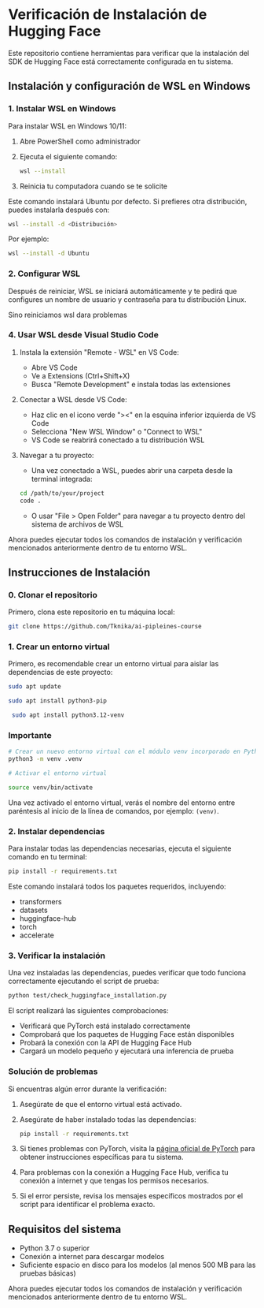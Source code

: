 # Verificación de Instalación de Hugging Face

Este repositorio contiene herramientas para verificar que la instalación del SDK de Hugging Face está correctamente configurada en tu sistema.

## Instalación y configuración de WSL en Windows

### 1. Instalar WSL en Windows

Para instalar WSL en Windows 10/11:

1. Abre PowerShell como administrador
2. Ejecuta el siguiente comando:
   ```bash
   wsl --install
   ```

3. Reinicia tu computadora cuando se te solicite

Este comando instalará Ubuntu por defecto. Si prefieres otra distribución, puedes instalarla después con:
```bash
wsl --install -d <Distribución>
```

Por ejemplo:
```bash
wsl --install -d Ubuntu
```

### 2. Configurar WSL

Después de reiniciar, WSL se iniciará automáticamente y te pedirá que configures un nombre de usuario y contraseña para tu distribución Linux.

Sino reiniciamos wsl dara problemas

### 4. Usar WSL desde Visual Studio Code

1. Instala la extensión "Remote - WSL" en VS Code:
   - Abre VS Code
   - Ve a Extensions (Ctrl+Shift+X)
   - Busca "Remote Development" e instala todas las extensiones

2. Conectar a WSL desde VS Code:
   - Haz clic en el icono verde "><" en la esquina inferior izquierda de VS Code
   - Selecciona "New WSL Window" o "Connect to WSL"
   - VS Code se reabrirá conectado a tu distribución WSL

3. Navegar a tu proyecto:
   - Una vez conectado a WSL, puedes abrir una carpeta desde la terminal integrada:
   ```bash
   cd /path/to/your/project
   code .
   ```
   - O usar "File > Open Folder" para navegar a tu proyecto dentro del sistema de archivos de WSL

Ahora puedes ejecutar todos los comandos de instalación y verificación mencionados anteriormente dentro de tu entorno WSL.

## Instrucciones de Instalación

### 0. Clonar el repositorio

Primero, clona este repositorio en tu máquina local:
```bash
git clone https://github.com/Tknika/ai-pipleines-course
```

### 1. Crear un entorno virtual

Primero, es recomendable crear un entorno virtual para aislar las dependencias de este proyecto:

```bash
sudo apt update
```
```bash  
sudo apt install python3-pip
```
```bash
 sudo apt install python3.12-venv
```
### Importante
```bash
# Crear un nuevo entorno virtual con el módulo venv incorporado en Python
python3 -m venv .venv

# Activar el entorno virtual

source venv/bin/activate
```

Una vez activado el entorno virtual, verás el nombre del entorno entre paréntesis al inicio de la línea de comandos, por ejemplo: `(venv)`.

### 2. Instalar dependencias

Para instalar todas las dependencias necesarias, ejecuta el siguiente comando en tu terminal:

```bash
pip install -r requirements.txt
```

Este comando instalará todos los paquetes requeridos, incluyendo:
- transformers
- datasets
- huggingface-hub
- torch
- accelerate

### 3. Verificar la instalación

Una vez instaladas las dependencias, puedes verificar que todo funciona correctamente ejecutando el script de prueba:

```bash
python test/check_huggingface_installation.py
```

El script realizará las siguientes comprobaciones:
- Verificará que PyTorch está instalado correctamente
- Comprobará que los paquetes de Hugging Face están disponibles
- Probará la conexión con la API de Hugging Face Hub
- Cargará un modelo pequeño y ejecutará una inferencia de prueba

### Solución de problemas

Si encuentras algún error durante la verificación:

1. Asegúrate de que el entorno virtual está activado.

2. Asegúrate de haber instalado todas las dependencias:
   ```bash
   pip install -r requirements.txt
   ```

3. Si tienes problemas con PyTorch, visita la [página oficial de PyTorch](https://pytorch.org/get-started/locally/) para obtener instrucciones específicas para tu sistema.

4. Para problemas con la conexión a Hugging Face Hub, verifica tu conexión a internet y que tengas los permisos necesarios.

5. Si el error persiste, revisa los mensajes específicos mostrados por el script para identificar el problema exacto.

## Requisitos del sistema

- Python 3.7 o superior
- Conexión a internet para descargar modelos
- Suficiente espacio en disco para los modelos (al menos 500 MB para las pruebas básicas)

Ahora puedes ejecutar todos los comandos de instalación y verificación mencionados anteriormente dentro de tu entorno WSL. 